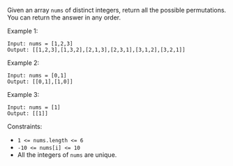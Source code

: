 Given an array `nums` of distinct integers, return all the possible permutations. You can return the answer in any order.

Example 1:
```
Input: nums = [1,2,3]
Output: [[1,2,3],[1,3,2],[2,1,3],[2,3,1],[3,1,2],[3,2,1]]
```
Example 2:
```
Input: nums = [0,1]
Output: [[0,1],[1,0]]
```
Example 3:
```
Input: nums = [1]
Output: [[1]]
``` 

Constraints:
- `1 <= nums.length <= 6`
- `-10 <= nums[i] <= 10`
- All the integers of `nums` are unique.
